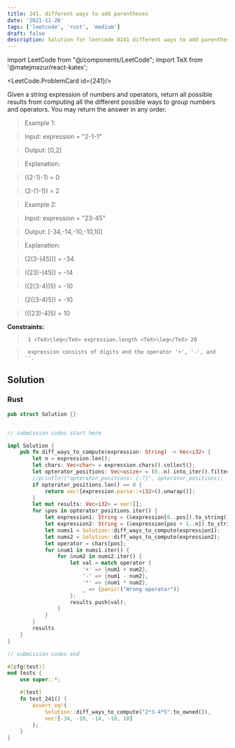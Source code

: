 ```yaml
---
title: 241. different ways to add parentheses
date: '2021-11-26'
tags: ['leetcode', 'rust', 'medium']
draft: false
description: Solution for leetcode 0241 different ways to add parentheses
---
```

import LeetCode from "@/components/LeetCode";
import TeX from '@matejmazur/react-katex';

<LeetCode.ProblemCard id={241}/>
 

  Given a string expression of numbers and operators, return all possible results from computing all the different possible ways to group numbers and operators. You may return the answer in any order.

   

 >   Example 1:

  

 >   Input: expression <TeX>=</TeX> "2-1-1"

 >   Output: [0,2]

 >   Explanation:

 >   ((2-1)-1) <TeX>=</TeX> 0 

 >   (2-(1-1)) <TeX>=</TeX> 2

  

 >   Example 2:

  

 >   Input: expression <TeX>=</TeX> "23-45"

 >   Output: [-34,-14,-10,-10,10]

 >   Explanation:

 >   (2(3-(45))) <TeX>=</TeX> -34 

 >   ((23)-(45)) <TeX>=</TeX> -14 

 >   ((2(3-4))5) <TeX>=</TeX> -10 

 >   (2((3-4)5)) <TeX>=</TeX> -10 

 >   (((23)-4)5) <TeX>=</TeX> 10

  

   

  **Constraints:**

  

 >   	1 <TeX>\leq</TeX> expression.length <TeX>\leq</TeX> 20

 >   	expression consists of digits and the operator '+', '-', and ''.


## Solution
### Rust
```rust
pub struct Solution {}


// submission codes start here

impl Solution {
    pub fn diff_ways_to_compute(expression: String) -> Vec<i32> {
        let n = expression.len();
        let chars: Vec<char> = expression.chars().collect();
        let opterator_positions: Vec<usize> = (0..n).into_iter().filter(|&i| chars[i] == '+' || chars[i] == '-' || chars[i] == '*').collect();
        //println!("opterator_positions: {:?}", opterator_positions);
        if opterator_positions.len() == 0 {
            return vec![expression.parse::<i32>().unwrap()];
        }
        let mut results: Vec<i32> = vec![];
        for &pos in opterator_positions.iter() {
            let expression1: String = (&expression[0..pos]).to_string();
            let expression2: String = (&expression[pos + 1..n]).to_string();
            let nums1 = Solution::diff_ways_to_compute(expression1);
            let nums2 = Solution::diff_ways_to_compute(expression2);
            let operator = chars[pos];
            for &num1 in nums1.iter() {
                for &num2 in nums2.iter() {
                    let val = match operator {
                        '+' => {num1 + num2},
                        '-' => {num1 - num2},
                        '*' => {num1 * num2},
                        _ => {panic!("Wrong operator")}
                    };
                    results.push(val);
                }
            }
        }
        results
    }
}

// submission codes end

#[cfg(test)]
mod tests {
    use super::*;

    #[test]
    fn test_241() {
        assert_eq!(
            Solution::diff_ways_to_compute("2*3-4*5".to_owned()),
            vec![-34, -10, -14, -10, 10]
        );
    }
}

```
